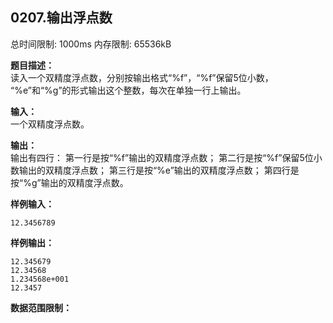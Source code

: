 ## 0207.输出浮点数
总时间限制: 1000ms 内存限制: 65536kB

**题目描述：**   
读入一个双精度浮点数，分别按输出格式“%f”，“%f”保留5位小数， “%e”和“%g”的形式输出这个整数，每次在单独一行上输出。

**输入：**   
 一个双精度浮点数。

**输出：**   
输出有四行： 第一行是按“%f”输出的双精度浮点数； 第二行是按“%f”保留5位小数输出的双精度浮点数； 第三行是按“%e”输出的双精度浮点数； 第四行是按“%g”输出的双精度浮点数。

**样例输入：**

    12.3456789

**样例输出：**

    12.345679
    12.34568
    1.234568e+001
    12.3457

**数据范围限制：**

